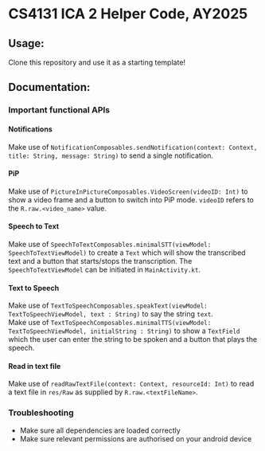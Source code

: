 # CS4131 ICA 2 Helper Code, AY2025
## Usage:
Clone this repository and use it as a starting template!
## Documentation:
### Important functional APIs
#### Notifications
Make use of ```NotificationComposables.sendNotification(context: Context, title: String, message: String)``` to send a single notification.
#### PiP
Make use of ```PictureInPictureComposables.VideoScreen(videoID: Int)``` to show a video frame and a button to switch into PiP mode. ```videoID``` refers to the ```R.raw.<video_name>``` value.
#### **Speech** to Text
Make use of ```SpeechToTextComposables.minimalSTT(viewModel: SpeechToTextViewModel)``` to create a ```Text``` which will show the transcribed text and a button that starts/stops the transcription. The ```SpeechToTextViewModel``` can be initiated in ```MainActivity.kt```.
#### **Text** to Speech
Make use of ```TextToSpeechComposables.speakText(viewModel: TextToSpeechViewModel, text : String)``` to say the string ```text```.
<br>
Make use of ```TextToSpeechComposables.minimalTTS(viewModel: TextToSpeechViewModel, initialString : String)``` to show a ```TextField``` which the user can enter the string to be spoken and a button that plays the speech.
#### Read in text file
Make use of ```readRawTextFile(context: Context, resourceId: Int)``` to read a text file in ```res/Raw``` as supplied by ```R.raw.<textFileName>```.
### Troubleshooting
- Make sure all dependencies are loaded correctly
- Make sure relevant permissions are authorised on your android device
